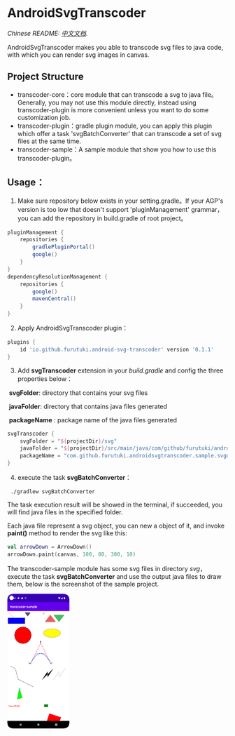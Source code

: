 # AndroidSvgTranscoder

*Chinese README: [中文文档](README.zh-cn.md).*

AndroidSvgTranscoder makes you able to transcode svg files to java code, with which you can render svg images in canvas.



## Project Structure

- transcoder-core：core module that can transcode a svg to java file。Generally, you may not use this module directly, instead using transcoder-plugin is more convenient unless you want to do some customization job.
- transcoder-plugin：gradle plugin module, you can apply this plugin which offer a task 'svgBatchConverter' that can transcode a set of svg files at the same time.
- transcoder-sample：A sample module that show you how to use this transcoder-plugin。



## Usage：

1. Make sure repository below exists in your setting.gradle。If your AGP's version is too low that doesn't support 'pluginManagement' grammar，you can add the repository in build.gradle of root project。

```groovy
pluginManagement {
    repositories {
        gradlePluginPortal()
        google()
    }
}
dependencyResolutionManagement {
    repositories {
      	google()
        mavenCentral()
    }
}
```

2. Apply AndroidSvgTranscoder plugin：

```groovy
plugins {
    id 'io.github.furutuki.android-svg-transcoder' version '0.1.1'
}
```

3. Add **svgTranscoder** extension in your *build.gradle* and config the three properties below：

​	**svgFolder**: directory that contains your svg files

​	**javaFolder**: directory that contains java files generated

​	**packageName** : package name of the java files generated

```groovy
svgTranscoder {
    svgFolder = "${projectDir}/svg"
    javaFolder = "${projectDir}/src/main/java/com/github/furutuki/androidsvgtranscoder/sample/svgobj"
    packageName = "com.github.furutuki.androidsvgtranscoder.sample.svgobj"
}
```

4. execute the task **svgBatchConverter**：

```shell
 ./gradlew svgBatchConverter
```

The task execution result will be showed in the terminal, if succeeded, you will find java files in the specified folder.

Each java file represent a svg object, you can new a object of it, and invoke **paint()** method to render the svg like this:

```kotlin
val arrowDown = ArrowDown()
arrowDown.paint(canvas, 100, 80, 300, 10)
```

The transcoder-sample module has some svg files in directory *svg*，execute the task **svgBatchConverter** and use the output java files to draw them, below is the screenshot of the sample project.

<img src="https://github.com/furutuki/AndroidSvgTranscoder/blob/main/transcoder-sample/Screenshot.png" style="zoom:30%;" />

